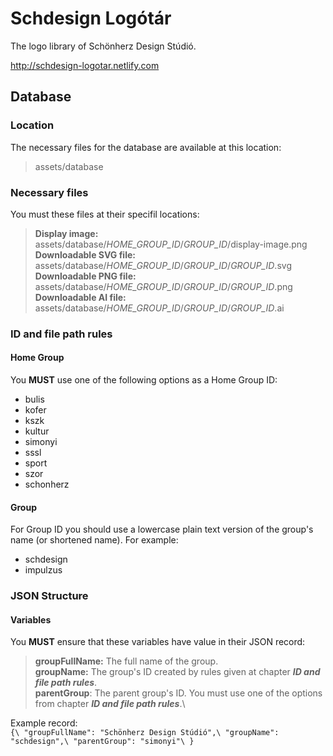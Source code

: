 # Schdesign Logótár
The logo library of Schönherz Design Stúdió.

http://schdesign-logotar.netlify.com
## Database
### Location
The necessary files for the database are available at this location:
> assets/database
### Necessary files
You must these files at their specifil locations:
> **Display image:** assets/database/*HOME_GROUP_ID*/*GROUP_ID*/display-image.png\
> **Downloadable SVG file:** assets/database/*HOME_GROUP_ID*/*GROUP_ID*/*GROUP_ID*.svg\
> **Downloadable PNG file:** assets/database/*HOME_GROUP_ID*/*GROUP_ID*/*GROUP_ID*.png\
> **Downloadable AI file:** assets/database/*HOME_GROUP_ID*/*GROUP_ID*/*GROUP_ID*.ai
### ID and file path rules
#### Home Group
You **MUST** use one of the following options as a Home Group ID:
- bulis
- kofer
- kszk
- kultur
- simonyi
- sssl
- sport
- szor
- schonherz
#### Group
For Group ID you should use a lowercase plain text version of the group's name (or shortened name). For example:
- schdesign
- impulzus
### JSON Structure
#### Variables
You **MUST** ensure that these variables have value in their JSON record:
> **groupFullName:** The full name of the group.\
> **groupName:** The group's ID created by rules given at chapter **_ID and file path rules_**.\
> **parentGroup**: The parent group's ID. You must use one of the options from chapter **_ID and file path rules_**.\

Example record:\
`{\
 "groupFullName": "Schönherz Design Stúdió",\
 "groupName": "schdesign",\
 "parentGroup": "simonyi"\
}`

